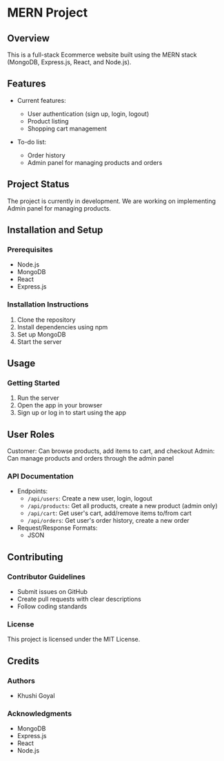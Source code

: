 # MERN Project
## Overview
This is a full-stack Ecommerce website built using the MERN stack 
(MongoDB, Express.js, React, and Node.js).

## Features
- Current features:
  - User authentication (sign up, login, logout)
  - Product listing
  - Shopping cart management

- To-do list:
  - Order history
  - Admin panel for managing products and orders

## Project Status
The project is currently in development. We are working on implementing Admin panel for managing products.

## Installation and Setup
### Prerequisites
- Node.js
- MongoDB
- React
- Express.js

### Installation Instructions
1. Clone the repository
2. Install dependencies using npm
3. Set up MongoDB
4. Start the server

## Usage
### Getting Started
1. Run the server
2. Open the app in your browser
3. Sign up or log in to start using the app

## User Roles
Customer: Can browse products, add items to cart, and checkout
Admin: Can manage products and orders through the admin panel

### API Documentation
- Endpoints:
  - `/api/users`: Create a new user, login, logout
  - `/api/products`: Get all products, create a new product (admin only)
  - `/api/cart`: Get user's cart, add/remove items to/from cart
  - `/api/orders`: Get user's order history, create a new order
- Request/Response Formats:
  - JSON

## Contributing
### Contributor Guidelines
- Submit issues on GitHub
- Create pull requests with clear descriptions
- Follow coding standards

### License
This project is licensed under the MIT License.

## Credits
### Authors
- Khushi Goyal

### Acknowledgments
- MongoDB
- Express.js
- React
- Node.js
